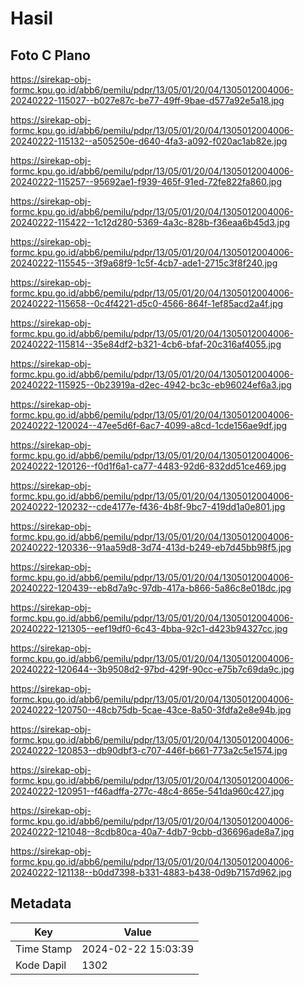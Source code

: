 # Hasil

## Foto C Plano

https://sirekap-obj-formc.kpu.go.id/abb6/pemilu/pdpr/13/05/01/20/04/1305012004006-20240222-115027--b027e87c-be77-49ff-9bae-d577a92e5a18.jpg

https://sirekap-obj-formc.kpu.go.id/abb6/pemilu/pdpr/13/05/01/20/04/1305012004006-20240222-115132--a505250e-d640-4fa3-a092-f020ac1ab82e.jpg

https://sirekap-obj-formc.kpu.go.id/abb6/pemilu/pdpr/13/05/01/20/04/1305012004006-20240222-115257--95692ae1-f939-465f-91ed-72fe822fa860.jpg

https://sirekap-obj-formc.kpu.go.id/abb6/pemilu/pdpr/13/05/01/20/04/1305012004006-20240222-115422--1c12d280-5369-4a3c-828b-f36eaa6b45d3.jpg

https://sirekap-obj-formc.kpu.go.id/abb6/pemilu/pdpr/13/05/01/20/04/1305012004006-20240222-115545--3f9a68f9-1c5f-4cb7-ade1-2715c3f8f240.jpg

https://sirekap-obj-formc.kpu.go.id/abb6/pemilu/pdpr/13/05/01/20/04/1305012004006-20240222-115658--0c4f4221-d5c0-4566-864f-1ef85acd2a4f.jpg

https://sirekap-obj-formc.kpu.go.id/abb6/pemilu/pdpr/13/05/01/20/04/1305012004006-20240222-115814--35e84df2-b321-4cb6-bfaf-20c316af4055.jpg

https://sirekap-obj-formc.kpu.go.id/abb6/pemilu/pdpr/13/05/01/20/04/1305012004006-20240222-115925--0b23919a-d2ec-4942-bc3c-eb96024ef6a3.jpg

https://sirekap-obj-formc.kpu.go.id/abb6/pemilu/pdpr/13/05/01/20/04/1305012004006-20240222-120024--47ee5d6f-6ac7-4099-a8cd-1cde156ae9df.jpg

https://sirekap-obj-formc.kpu.go.id/abb6/pemilu/pdpr/13/05/01/20/04/1305012004006-20240222-120126--f0d1f6a1-ca77-4483-92d6-832dd51ce469.jpg

https://sirekap-obj-formc.kpu.go.id/abb6/pemilu/pdpr/13/05/01/20/04/1305012004006-20240222-120232--cde4177e-f436-4b8f-9bc7-419dd1a0e801.jpg

https://sirekap-obj-formc.kpu.go.id/abb6/pemilu/pdpr/13/05/01/20/04/1305012004006-20240222-120336--91aa59d8-3d74-413d-b249-eb7d45bb98f5.jpg

https://sirekap-obj-formc.kpu.go.id/abb6/pemilu/pdpr/13/05/01/20/04/1305012004006-20240222-120439--eb8d7a9c-97db-417a-b866-5a86c8e018dc.jpg

https://sirekap-obj-formc.kpu.go.id/abb6/pemilu/pdpr/13/05/01/20/04/1305012004006-20240222-121305--eef19df0-6c43-4bba-92c1-d423b94327cc.jpg

https://sirekap-obj-formc.kpu.go.id/abb6/pemilu/pdpr/13/05/01/20/04/1305012004006-20240222-120644--3b9508d2-97bd-429f-90cc-e75b7c69da9c.jpg

https://sirekap-obj-formc.kpu.go.id/abb6/pemilu/pdpr/13/05/01/20/04/1305012004006-20240222-120750--48cb75db-5cae-43ce-8a50-3fdfa2e8e94b.jpg

https://sirekap-obj-formc.kpu.go.id/abb6/pemilu/pdpr/13/05/01/20/04/1305012004006-20240222-120853--db90dbf3-c707-446f-b661-773a2c5e1574.jpg

https://sirekap-obj-formc.kpu.go.id/abb6/pemilu/pdpr/13/05/01/20/04/1305012004006-20240222-120951--f46adffa-277c-48c4-865e-541da960c427.jpg

https://sirekap-obj-formc.kpu.go.id/abb6/pemilu/pdpr/13/05/01/20/04/1305012004006-20240222-121048--8cdb80ca-40a7-4db7-9cbb-d36696ade8a7.jpg

https://sirekap-obj-formc.kpu.go.id/abb6/pemilu/pdpr/13/05/01/20/04/1305012004006-20240222-121138--b0dd7398-b331-4883-b438-0d9b7157d962.jpg


## Metadata

| Key        | Value               |
| ---------- | ------------------- |
| Time Stamp | 2024-02-22 15:03:39 |
| Kode Dapil | 1302                |




